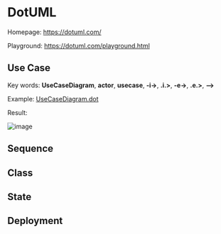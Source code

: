 # DotUML

Homepage: https://dotuml.com/

Playground: https://dotuml.com/playground.html

## Use Case

Key words: **UseCaseDiagram**, **actor**, **usecase**, **-i->**, **.i.>**, **-e->**, **.e.>**, **-->**

Example: [UseCaseDiagram.dot]( https://github.com/KresnikJun/Tools2DrawUML/blob/master/DotUML/UseCase/UseCaseDiagram.dot )

Result: 

![image](\UseCase\UseCase.png)

## Sequence



## Class



## State



## Deployment

